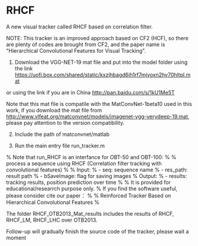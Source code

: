 # RHCF
A new visual tracker called RHCF based on correlation filter.

NOTE: This tracker is an improved approach based on CF2 (HCF), so there are plenty of codes are brought from CF2, and the paper name is "Hierarchical Convolutional Features for Visual Tracking".

1. Download the VGG-NET-19 mat file and put into the model folder using the link
https://uofi.box.com/shared/static/kxzjhbagd6ih1rf7mjyoxn2hy70hltpl.mat

or using the link if you are in China
http://pan.baidu.com/s/1kU1Me5T 

Note that this mat file is compatile with the MatConvNet-1beta10 used in this work, if you download the mat file from
http://www.vlfeat.org/matconvnet/models/imagenet-vgg-verydeep-19.mat,
please pay attention to the version compatibility.  

2. Include the path of matconvnet/matlab

3. Run the main entry file run_tracker.m

% Note that run_RHCF is an interfance for OBT-50 and OBT-100:
%
% process a sequence using RHCF (Correlation filter tracking with convolutional features)
%
% Input:
%     - seq:        sequence name
%     - res_path:   result path
%     - bSaveImage: flag for saving images
% Output:
%     - results: tracking results, position prediction over time
%
%   It is provided for educational/researrch purpose only.
%   If you find the software useful, please consider cite our paper：
%
%   Reinforced Tracker Based on Hierarchical Convolutional Features
%

The folder RHCF_OTB2013_Mat_results includes the results of RHCF, RHCF_LM, RHCF_LHC over OTB2013.


Follow-up will gradually finish the source code of the tracker, please wait a moment
